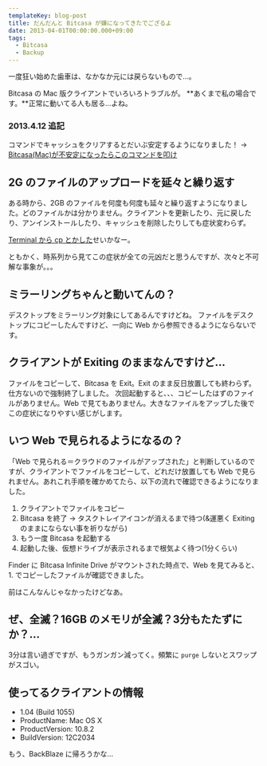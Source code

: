 ```yaml
---
templateKey: blog-post
title: だんだんと Bitcasa が嫌になってきたでござるよ
date: 2013-04-01T00:00:00.000+09:00
tags:
  - Bitcasa
  - Backup
---
```

一度狂い始めた歯車は、なかなか元には戻らないもので…。
<!--more-->
Bitcasa の Mac 版クライアントでいろいろトラブルが。
**あくまで私の場合です。**正常に動いてる人も居る…よね。

### 2013.4.12 追記
コマンドでキャッシュをクリアするとだいぶ安定するようになりました！ → [Bitcasa(Mac)が不安定になったらこのコマンドを叩け](http://amay077.github.io/blog/2013/04/12/bitcasa-clear-cache/)

## 2G のファイルのアップロードを延々と繰り返す
ある時から、2GB のファイルを何度も何度も延々と繰り返すようになりました。どのファイルかは分かりません。クライアントを更新したり、元に戻したり、アンインストールしたり、キャッシュを削除したりしても症状変わらず。

[Terminal から cp とかした](http://amay077.github.com/blog/2013/03/29/bitcasa-tips-2/)せいかなー。


ともかく、時系列から見てこの症状が全ての元凶だと思うんですが、次々と不可解な事象が。。。

## ミラーリングちゃんと動いてんの？
デスクトップをミラーリング対象にしてあるんですけどね。
ファイルをデスクトップにコピーしたんですけど、一向に Web から参照できるようにならないです。

## クライアントが Exiting のままなんですけど…
ファイルをコピーして、Bitcasa を Exit。Exit のまま反日放置しても終わらず。仕方ないので強制終了しました。
次回起動すると、、、コピーしたはずのファイルがありません。Web で見てもありません。大きなファイルをアップした後でこの症状になりやすい感じがします。

## いつ Web で見られるようになるの？
「Web で見られる＝クラウドのファイルがアップされた」と判断しているのですが、クライアントでファイルをコピーして、どれだけ放置しても Web で見られません。あれこれ手順を確かめてたら、以下の流れで確認できるようになりました。

1. クライアントでファイルをコピー
2. Bitcasa を終了 → タスクトレイアイコンが消えるまで待つ(&運悪く Exiting のままにならない事を祈りながら)
3. もう一度 Bitcasa を起動する
4. 起動した後、仮想ドライブが表示されるまで根気よく待つ(1分くらい)

Finder に Bitcasa Infinite Drive がマウントされた時点で、Web を見てみると、1. でコピーしたファイルが確認できました。

前はこんなんじゃなかったけどなあ。

## ぜ、全滅？16GB のメモリが全滅？3分もたたずにか？…
3分は言い過ぎですが、もうガンガン減ってく。頻繁に ``purge`` しないとスワップがスゴい。

## 使ってるクライアントの情報

* 1.04 (Build 1055)
* ProductName:	Mac OS X
* ProductVersion:	10.8.2
* BuildVersion:	12C2034


もう、BackBlaze に帰ろうかな...
